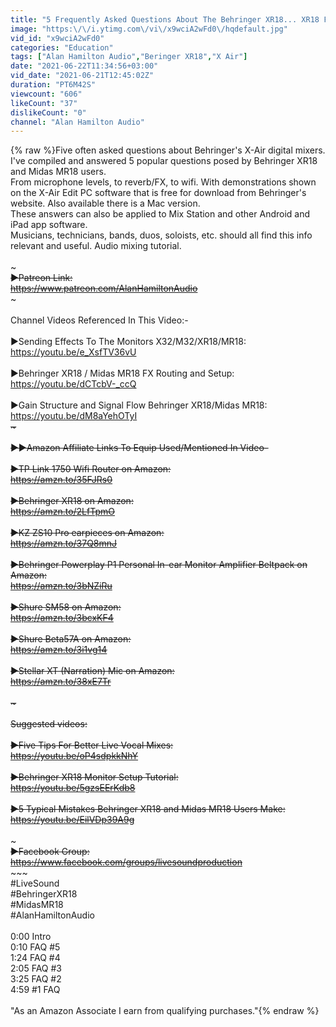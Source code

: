 ```yaml
---
title: "5 Frequently Asked Questions About The Behringer XR18... XR18 FAQ... MR18 FAQ"
image: "https:\/\/i.ytimg.com\/vi\/x9wciA2wFd0\/hqdefault.jpg"
vid_id: "x9wciA2wFd0"
categories: "Education"
tags: ["Alan Hamilton Audio","Beringer XR18","X Air"]
date: "2021-06-22T11:34:56+03:00"
vid_date: "2021-06-21T12:45:02Z"
duration: "PT6M42S"
viewcount: "606"
likeCount: "37"
dislikeCount: "0"
channel: "Alan Hamilton Audio"
---
```

{% raw %}Five often asked questions about Behringer's X-Air digital mixers. I've compiled and answered 5 popular questions posed by Behringer XR18 and Midas MR18 users.<br />From microphone levels, to reverb/FX, to wifi. With demonstrations shown on the X-Air Edit PC software that is free for download from Behringer's website. Also available there is a Mac version. <br />These answers can also be applied to Mix Station and other Android and iPad app software.<br />Musicians, technicians, bands, duos, soloists, etc. should all find this info relevant and useful. Audio mixing tutorial.<br /><br />~~~~~<br />►Patreon Link:<br /><a rel="nofollow" target="blank" href="https://www.patreon.com/AlanHamiltonAudio">https://www.patreon.com/AlanHamiltonAudio</a><br />~~~~~<br /><br />Channel Videos Referenced In This Video:-<br /><br />►Sending Effects To The Monitors X32/M32/XR18/MR18:<br /><a rel="nofollow" target="blank" href="https://youtu.be/e_XsfTV36vU">https://youtu.be/e_XsfTV36vU</a><br /><br />►Behringer XR18 / Midas MR18 FX Routing and Setup:<br /><a rel="nofollow" target="blank" href="https://youtu.be/dCTcbV-_ccQ">https://youtu.be/dCTcbV-_ccQ</a><br /><br />►Gain Structure and Signal Flow Behringer XR18/Midas MR18:<br /><a rel="nofollow" target="blank" href="https://youtu.be/dM8aYehOTyI">https://youtu.be/dM8aYehOTyI</a><br />~~~~~~~~~~~<br /><br />►►Amazon Affiliate Links To Equip Used/Mentioned In Video-<br /><br />►TP Link 1750 Wifi Router on Amazon:<br /><a rel="nofollow" target="blank" href="https://amzn.to/35FJRs0">https://amzn.to/35FJRs0</a><br /><br />►Behringer XR18 on Amazon:<br /><a rel="nofollow" target="blank" href="https://amzn.to/2LfTpmO">https://amzn.to/2LfTpmO</a><br /><br />►KZ ZS10 Pro earpieces on Amazon:<br /><a rel="nofollow" target="blank" href="https://amzn.to/37Q8mnJ">https://amzn.to/37Q8mnJ</a><br /><br />►Behringer Powerplay P1 Personal In-ear Monitor Amplifier Beltpack on Amazon:<br /><a rel="nofollow" target="blank" href="https://amzn.to/3bNZiRu">https://amzn.to/3bNZiRu</a><br /><br />►Shure SM58 on Amazon:<br /><a rel="nofollow" target="blank" href="https://amzn.to/3bcxKF4">https://amzn.to/3bcxKF4</a><br /><br />►Shure Beta57A on Amazon:<br /><a rel="nofollow" target="blank" href="https://amzn.to/3i1vg14">https://amzn.to/3i1vg14</a><br /><br />►Stellar XT (Narration) Mic on Amazon:<br /><a rel="nofollow" target="blank" href="https://amzn.to/38xE7Tr">https://amzn.to/38xE7Tr</a><br /><br />~~~~~~~~~<br /><br />Suggested videos:<br /><br />►Five Tips For Better Live Vocal Mixes:<br /><a rel="nofollow" target="blank" href="https://youtu.be/oP4sdpkkNhY">https://youtu.be/oP4sdpkkNhY</a><br /><br />►Behringer XR18 Monitor Setup Tutorial:<br /><a rel="nofollow" target="blank" href="https://youtu.be/5gzsEErKdb8">https://youtu.be/5gzsEErKdb8</a><br /><br />►5 Typical Mistakes Behringer XR18 and Midas MR18 Users Make:<br /><a rel="nofollow" target="blank" href="https://youtu.be/EilVDp39A9g">https://youtu.be/EilVDp39A9g</a><br /><br />~~~~~~~~~~~~~~~~~~~~~<br />►Facebook Group:<br /><a rel="nofollow" target="blank" href="https://www.facebook.com/groups/livesoundproduction">https://www.facebook.com/groups/livesoundproduction</a><br />~~~~~~~~~~~~~~~~~~~~~<br />#LiveSound<br />#BehringerXR18<br />#MidasMR18<br />#AlanHamiltonAudio<br /><br />0:00 Intro<br />0:10 FAQ #5<br />1:24 FAQ #4<br />2:05 FAQ #3<br />3:25 FAQ #2<br />4:59 #1 FAQ<br /><br />&quot;As an Amazon Associate I earn from qualifying purchases.&quot;{% endraw %}

